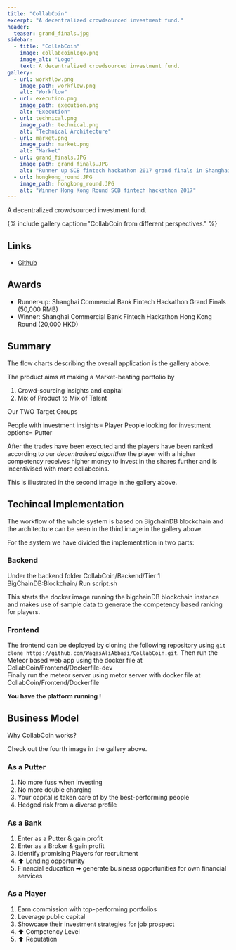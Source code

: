 ```yaml
---
title: "CollabCoin"
excerpt: "A decentralized crowdsourced investment fund."
header:
  teaser: grand_finals.jpg
sidebar:
  - title: "CollabCoin"
    image: collabcoinlogo.png
    image_alt: "Logo"
    text: A decentralized crowdsourced investment fund.
gallery:
  - url: workflow.png
    image_path: workflow.png
    alt: "Workflow"
  - url: execution.png
    image_path: execution.png
    alt: "Execution"
  - url: technical.png
    image_path: technical.png
    alt: "Technical Architecture"
  - url: market.png
    image_path: market.png
    alt: "Market"
  - url: grand_finals.JPG
    image_path: grand_finals.JPG
    alt: "Runner up SCB fintech hackathon 2017 grand finals in Shanghai"
  - url: hongkong_round.JPG
    image_path: hongkong_round.JPG
    alt: "Winner Hong Kong Round SCB fintech hackathon 2017"
---
```


A decentralized crowdsourced investment fund.

{% include gallery caption="CollabCoin from different perspectives." %}

## Links

* [Github](https://github.com/waqasaliabbasi/CollabCoin)

## Awards

* Runner-up: Shanghai Commercial Bank Fintech Hackathon Grand Finals (50,000 RMB)
* Winner: Shanghai Commercial Bank Fintech Hackathon Hong Kong Round (20,000 HKD)

## Summary

The flow charts describing the overall application is the gallery above.

The product aims at making a Market-beating portfolio by

1. Crowd-sourcing insights and capital
2. Mix of Product to Mix of Talent

Our TWO Target Groups

People with investment insights= Player
People looking for investment options= Putter

After the trades have been executed and the players have been ranked according to our <i> decentralised algorithm </i> the player with a higher competency receives higher money to invest in the shares further and is incentivised with more collabcoins.

This is illustrated in the second image in the gallery above.

## Techincal Implementation

The workflow of the whole system is based on BigchainDB blockchain and the architecture can be seen in the third image in the gallery above.

For the system we have divided the implementation in two parts:

### Backend

Under the backend folder CollabCoin/Backend/Tier 1 BigChainDB:Blockchain/
Run script.sh

This starts the docker image running the bigchainDB blockchain instance and makes use of sample data to generate the competency based ranking for players.

### Frontend

The frontend can be deployed by cloning the following repository using `git clone https://github.com/WaqasAliAbbasi/CollabCoin.git`.
Then run the Meteor based web app using the docker file at CollabCoin/Frontend/Dockerfile-dev </br>
Finally run the meteor server using metor server with docker file at CollabCoin/Frontend/Dockerfile

<b> You have the platform running ! </b>

## Business Model

Why CollabCoin works?

Check out the fourth image in the gallery above.

### As a Putter

1. No more fuss when investing
2. No more double charging
3. Your capital is taken care of by the best-performing people
4. Hedged risk from a diverse profile

### As a Bank

1. Enter as a Putter & gain profit
2. Enter as a Broker & gain profit
3. Identify promising Players for recruitment
4. ⬆ Lending opportunity
5. Financial education ➡ generate business opportunities for own financial services

### As a Player

1. Earn commission with top-performing portfolios
2. Leverage public capital
3. Showcase their investment strategies for job prospect
4. ⬆ Competency Level
5. ⬆ Reputation
